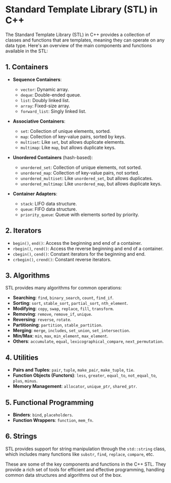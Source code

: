 # Standard Template Library (STL) in C++

The Standard Template Library (STL) in C++ provides a collection of classes and functions that are templates, meaning they can operate on any data type. Here's an overview of the main components and functions available in the STL:

## 1. Containers
- **Sequence Containers**:
  - `vector`: Dynamic array.
  - `deque`: Double-ended queue.
  - `list`: Doubly linked list.
  - `array`: Fixed-size array.
  - `forward_list`: Singly linked list.

- **Associative Containers**:
  - `set`: Collection of unique elements, sorted.
  - `map`: Collection of key-value pairs, sorted by keys.
  - `multiset`: Like `set`, but allows duplicate elements.
  - `multimap`: Like `map`, but allows duplicate keys.

- **Unordered Containers** (hash-based):
  - `unordered_set`: Collection of unique elements, not sorted.
  - `unordered_map`: Collection of key-value pairs, not sorted.
  - `unordered_multiset`: Like `unordered_set`, but allows duplicates.
  - `unordered_multimap`: Like `unordered_map`, but allows duplicate keys.

- **Container Adapters**:
  - `stack`: LIFO data structure.
  - `queue`: FIFO data structure.
  - `priority_queue`: Queue with elements sorted by priority.

## 2. Iterators
- `begin()`, `end()`: Access the beginning and end of a container.
- `rbegin()`, `rend()`: Access the reverse beginning and end of a container.
- `cbegin()`, `cend()`: Constant iterators for the beginning and end.
- `crbegin()`, `crend()`: Constant reverse iterators.

## 3. Algorithms
STL provides many algorithms for common operations:
- **Searching**: `find`, `binary_search`, `count`, `find_if`.
- **Sorting**: `sort`, `stable_sort`, `partial_sort`, `nth_element`.
- **Modifying**: `copy`, `swap`, `replace`, `fill`, `transform`.
- **Removing**: `remove`, `remove_if`, `unique`.
- **Reversing**: `reverse`, `rotate`.
- **Partitioning**: `partition`, `stable_partition`.
- **Merging**: `merge`, `includes`, `set_union`, `set_intersection`.
- **Min/Max**: `min`, `max`, `min_element`, `max_element`.
- **Others**: `accumulate`, `equal`, `lexicographical_compare`, `next_permutation`.

## 4. Utilities
- **Pairs and Tuples**: `pair`, `tuple`, `make_pair`, `make_tuple`, `tie`.
- **Function Objects (Functors)**: `less`, `greater`, `equal_to`, `not_equal_to`, `plus`, `minus`.
- **Memory Management**: `allocator`, `unique_ptr`, `shared_ptr`.

## 5. Functional Programming
- **Binders**: `bind`, `placeholders`.
- **Function Wrappers**: `function`, `mem_fn`.

## 6. Strings
STL provides support for string manipulation through the `std::string` class, which includes many functions like `substr`, `find`, `replace`, `compare`, etc.

These are some of the key components and functions in the C++ STL. They provide a rich set of tools for efficient and effective programming, handling common data structures and algorithms out of the box.
